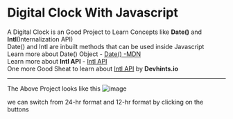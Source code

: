 # Digital Clock With Javascript

A Digital Clock is an Good Project to Learn Concepts like **Date()** and **Intl**(Internalization API) <br>
Date() and Intl are inbuilt methods that can be used inside Javascript <br>
Learn more about Date() Object - [Date() -MDN](https://developer.mozilla.org/en-US/docs/Web/JavaScript/Reference/Global_Objects/Date) <br>
Learn more about **Intl API** - [Intl API](https://developer.mozilla.org/en-US/docs/Web/JavaScript/Reference/Global_Objects/Intl) <br>
One more Good Sheat to learn about [Intl API](https://devhints.io/wip/intl-datetime) by **Devhints.io** <br>

---

The Above Project looks like this
![image](https://user-images.githubusercontent.com/70209862/194226802-6d7e704f-1730-4097-9246-9c11516dc72c.png)

we can switch from 24-hr format and 12-hr format by clicking on the buttons
